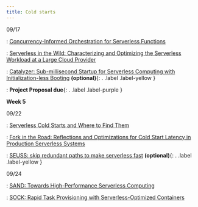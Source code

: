 ```yaml
---
title: Cold starts
---
```



09/17

: [Concurrency-Informed Orchestration for Serverless Functions](https://dl.acm.org/doi/10.1145/3676641.3716253)

: [Serverless in the Wild: Characterizing and Optimizing the Serverless Workload at a Large Cloud Provider](https://www.usenix.org/conference/atc20/presentation/shahrad)

: [Catalyzer: Sub-millisecond Startup for Serverless Computing with Initialization-less Booting](https://ipads.se.sjtu.edu.cn/_media/publications/catalyzer-asplos20.pdf) **(optional)**{: . .label .label-yellow }

: **Project Proposal due**{: . .label .label-purple }


**Week 5**

09/22

: [Serverless Cold Starts and Where to Find Them](https://arxiv.org/abs/2410.06145)

: [Fork in the Road: Reflections and Optimizations for Cold Start Latency in Production Serverless Systems](https://www.usenix.org/conference/osdi25/presentation/chai-xiaohu)

: [SEUSS: skip redundant paths to make serverless fast](https://www.cs.bu.edu/~jappavoo/Resources/Papers/seuss.pdf) **(optional)**{: . .label .label-yellow }


09/24

: [SAND: Towards High-Performance Serverless Computing](https://www.usenix.org/conference/atc18/presentation/akkus)

: [SOCK: Rapid Task Provisioning with Serverless-Optimized Containers](https://www.usenix.org/conference/atc18/presentation/oakes)
